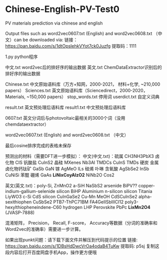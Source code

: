 # Chinese-English-PV-Test0
PV materials prediction via chinese and english


Output files such as word2vec0607.txt (English) and word2vec0608.txt （中文）can be downloaded via:
链接：https://pan.baidu.com/s/1dtOpslehkVYot7ck0Juzfg 
提取码：1111 


1.py   python程序

中文.txt  word2vec后的排好序的输出数据
英文.txt  ChemDataExtractor识别后的排好序的输出数据

Chinese.txt  中文原始语料库（万方+知网，2000-2021， 材料+化学, ~210,000 papers）
Sciences.txt 英文原始语料库（Sciencedirect，2000-2020， Materials, ~150,000 papers） 
stop_words.txt  停用词
userdict.txt   自定义词典


result.txt 英文预处理后语料库
result1.txt 中文预处理后语料库

0607.txt   英文分词后与photovoltaic最相关的3000个词（没用chemdataextractor）

word2vec0607.txt (English) and word2vec0608.txt （中文）

最后cosine排序完成的表格未保存

预测出的材料（需要DFT进一步模拟）：
中文(中文.txt)：硫属 CH3NH3PbX3 卤化物 CIS 钒酸盐  CuInS2  晶硅  MXenes Nb3Al TMDCs CuInS TMDs  硬炭  金属卤化物钙钛矿  GaSb  GaN  镓  AgMeO  ILs  硅烯  卟啉  含氧酸  AgSbSe2  InSb  CuNiSi  苯醌 硼烯 GaAs  **LiNixCoyAlzO2**   NiNb2O   Cos2

英文(英文.txt)：poly-Si,  ZnMnO2  a-SiH  NaSbS2  arsenide  BiPV?? copper-indium-gallium-selenide  silicon   BiHP   Aluminium  n-silicon  silicon  Titania LiyWO3 c-Si CdS  silicon  CuInGaSe2  Cu-Mn  MeOH   CdSCuInSe2   alpha-sexithiophen  CuSbSe2  PTB7-ThPC71BM FA4GeIISbIIICl12  poly3-hexylthiopheneindene-C60  hydrogen  LHP Perovskite PbPc  **LixMn2O4** (JVASP-7888)
 
混淆矩阵， Precision， Recall, F-score， Accuracy等数据（分词的准确率和Word2vec的准确率）需要进一步计算。



如果出现punkt问题：请下载下面文件并解压到代码提示的位置
链接: https://pan.baidu.com/s/1DBsHdDwcVrOa4odaB4TuKw 提取码: p5sj 复制这段内容后打开百度网盘手机App，操作更方便哦 
